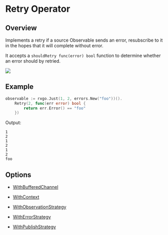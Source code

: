 # Retry Operator

## Overview

Implements a retry if a source Observable sends an error, resubscribe to it in the hopes that it will complete without error.

It accepts a `shouldRetry func(error) bool` function to determine whether an error should by retried.

![](http://reactivex.io/documentation/operators/images/retry.png)

## Example

```go
observable := rxgo.Just(1, 2, errors.New("foo"))().
	Retry(2, func(err error) bool {
		return err.Error() == "foo"
	})
```

Output:

```
1
2
1
2
1
2
foo
```

## Options

* [WithBufferedChannel](options.md#withbufferedchannel)

* [WithContext](options.md#withcontext)

* [WithObservationStrategy](options.md#withobservationstrategy)

* [WithErrorStrategy](options.md#witherrorstrategy)

* [WithPublishStrategy](options.md#withpublishstrategy)